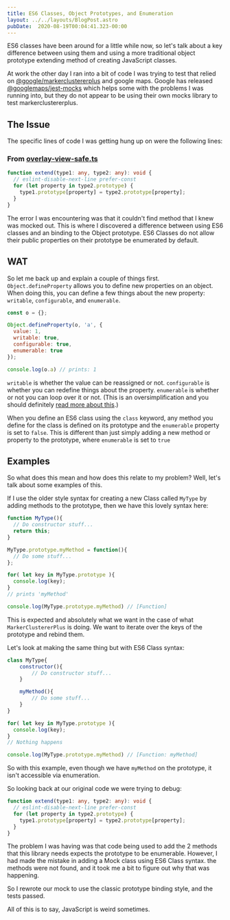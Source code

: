 ```yaml
---
title: ES6 Classes, Object Prototypes, and Enumeration
layout: ../../layouts/BlogPost.astro
pubDate:  2020-08-19T00:04:41.323-00:00
---
```

ES6 classes have been around for a little while now, so let's talk about a key difference between using them and using a more traditional object prototype extending method of creating JavaScript classes.

At work the other day I ran into a bit of code I was trying to test that relied on [@google/markerclustererplus](https://github.com/googlemaps/v3-utility-library/tree/master/packages/markerclustererplus) and google maps. Google has released [@googlemaps/jest-mocks](https://github.com/googlemaps/v3-utility-library/tree/master/packages/jest-mocks) which helps some with the problems I was running into, but they do not appear to be using their own mocks library to test markerclustererplus.

## The Issue

The specific lines of code I was getting hung up on were the following lines:

### From [overlay-view-safe.ts](https://github.com/googlemaps/v3-utility-library/blob/c6b74da7eb6748b404c0174e35d217d973560b09/packages/markerclustererplus/src/overlay-view-safe.ts#L28-L33)

```typescript
function extend(type1: any, type2: any): void {
  // eslint-disable-next-line prefer-const
  for (let property in type2.prototype) {
    type1.prototype[property] = type2.prototype[property];
  }
}
```

The error I was encountering was that it couldn't find method that I knew was mocked out. This is where I discovered a difference between using ES6 classes and an binding to the Object prototype. ES6 Classes do not allow their public properties on their prototype be enumerated by default.

## WAT

So let me back up and explain a couple of things first. `Object.defineProperty` allows you to define new properties on an object. When doing this, you can define a few things about the new property: `writable`, `configurable`, and `enumerable`.

```js
const o = {};

Object.defineProperty(o, 'a', {
  value: 1,
  writable: true,
  configurable: true,
  enumerable: true
});

console.log(o.a) // prints: 1
```

`writable` is whether the value can be reassigned or not. `configurable` is whether you can redefine things about the property. `enumerable` is whether or not you can loop over it or not. (This is an oversimplification and you should definitely [read more about this](https://developer.mozilla.org/en-US/docs/Web/JavaScript/Reference/Global_Objects/Object/defineProperty).)

When you define an ES6 class using the `class` keyword, any method you define for the class is defined on its prototype and the `enumerable` property is set to `false`. This is different than just simply adding a new method or property to the prototype, where `enumerable` is set to `true`

## Examples

So what does this mean and how does this relate to my problem? Well, let's talk about some examples of this. 

If I use the older style syntax for creating a new Class called `MyType` by adding methods to the prototype, then we have this lovely syntax here:

```javascript
function MyType(){
  // Do constructor stuff...
  return this;
}

MyType.prototype.myMethod = function(){
  // Do some stuff...
};

for( let key in MyType.prototype ){
  console.log(key);
}
// prints 'myMethod'

console.log(MyType.prototype.myMethod) // [Function]

```
This is expected and absolutely what we want in the case of what `MarkerClustererPlus` is doing. We want to iterate over the keys of the prototype and rebind them.

Let's look at making the same thing but with ES6 Class syntax:

```javascript
class MyType{
    constructor(){
        // Do constructor stuff...
    }

    myMethod(){
        // Do some stuff...
    }
}

for( let key in MyType.prototype ){
  console.log(key);
}
// Nothing happens

console.log(MyType.prototype.myMethod) // [Function: myMethod]
```
So with this example, even though we have `myMethod` on the prototype, it isn't accessible via enumeration.

So looking back at our original code we were trying to debug:

```typescript
function extend(type1: any, type2: any): void {
  // eslint-disable-next-line prefer-const
  for (let property in type2.prototype) {
    type1.prototype[property] = type2.prototype[property];
  }
}
```


The problem I was having was that code being used to add the 2 methods that this library needs expects the prototype to be enumerable. However, I had made the mistake in adding a Mock class using ES6 Class syntax. the methods were not found, and it took me a bit to figure out why that was happening.

So I rewrote our mock to use the classic prototype binding style, and the tests passed.

All of this is to say, JavaScript is weird sometimes.
